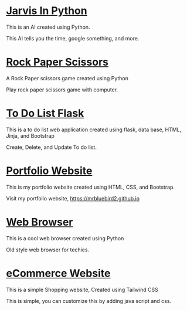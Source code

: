 # [Jarvis In Python](https://github.com/MrBlueBird2/jarvis-in-python)
This is an AI created using Python.

This AI tells you the time, google something, and more.

# [Rock Paper Scissors](https://github.com/MrBlueBird2/rock-paper-scissors)
A Rock Paper scissors game created using Python

Play rock paper scissors game with computer.

# [To Do List Flask](https://github.com/MrBlueBird2/to-do-list-flask)
This is a to do list web application created using flask, data base, HTML, Jinja, and Bootstrap

Create, Delete, and Update To do list.

# [Portfolio Website](https://github.com/MrBlueBird2/mrbluebird2.github.io)
This is my portfolio website created using HTML, CSS, and Bootstrap.

Visit my portfolio website, https://mrbluebird2.github.io

# [Web Browser](https://github.com/MrBlueBird2/web-browser)
This is a cool web browser created using Python

Old style web browser for techies.

# [eCommerce Website](https://github.com/MrBlueBird2/e-commerce-html)
This is a simple Shopping website, Created using Tailwind CSS

This is simple, you can customize this by adding java script and css.
